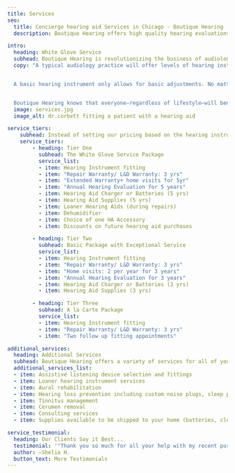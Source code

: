```yaml
---
title: Services
seo:
  title: Concierge hearing aid Services in Chicago - Boutique Hearing
  description: Boutique Hearing offers high quality hearing evaluations, customized, precise hearing aid fittings and service packages that best fits your needs.

intro: 
  heading: White Glove Service
  subhead: Boutique Hearing is revolutionizing the business of audiology. We are re-imaging not only the process of hearing instrument fittings but also restructuring how they are purchased.
  copy: "A typical audiology practice will offer levels of hearing instruments: entry-level, mid-level and high-end. The price you pay is based on the hearing instrument you select. Seems to make sense, right? What if you knew that despite what instrument you selected you are paying for the same follow-up services. Why does this matter?


  A basic hearing instrument only allows for basic adjustments. No matter how many times you go back for adjustments, the sound is going to be the same. A high-end instrument has 20+ frequencies that can be adjusted, several background noise management features and options for additional programs. What this means is the person who purchased a basic hearing instrument spent money on adjustment services they will never use. 


  Boutique Hearing knows that everyone—regardless of lifestyle—will benefit from high-end instruments. Our goal is to not just bring hearing to everyone, but to bring quality hearing to everyone. Because of this, we are restructuring how hearing instrument are priced."
  image: services.jpg
  image_alt: dr.corbett fitting a patient with a hearing aid

service_tiers:
    subhead: Instead of setting our pricing based on the hearing instrument, the price is based on the service tier that best fits your needs. You only pay for the services you require.
    service_tiers:
        - heading: Tier One
          subhead: The White Glove Service Package
          service_list: 
          - item: Hearing Instrument fitting
          - item: "Repair Warranty/ L&D Warranty: 3 yrs"
          - item: "Extended Warranty+ home visits for 5yr"
          - item: "Annual Hearing Evaluation for 5 years"
          - item: Hearing Aid Charger or Batteries (5 yrs)
          - item: Hearing Aid Supplies (5 yrs)
          - item: Loaner Hearing Aids (during repairs)
          - item: Dehumidifier
          - item: Choice of one HA Accessory
          - item: Discounts on future hearing aid purchases

        - heading: Tier Two
          subhead: Basic Package with Exceptional Service
          service_list: 
          - item: Hearing Instrument fitting
          - item: "Repair Warranty/ L&D Warranty: 3 yrs"
          - item: "Home visits: 2 per year for 3 years"
          - item: "Annual Hearing Evaluation for 3 years"
          - item: Hearing Aid Charger or Batteries (3 yrs)
          - item: Hearing Aid Supplies (3 yrs)

        - heading: Tier Three
          subhead: A la Carte Package
          service_list: 
          - item: Hearing Instrument fitting
          - item: "Repair Warranty/ L&D Warranty: 3 yrs"
          - item: "Two follow up fitting appointments"

additional_services:
  heading: Additional Services
  subhead: Boutique Hearing offers a variety of services for all of your hearing needs. Below is a list of our additional services.
  additional_services_list:
  - item: Assistive listening device selection and fittings
  - item: Loaner hearing instrument services
  - item: Aural rehabilitation
  - item: Hearing loss prevention including custom noise plugs, sleep plugs, musician ear plugs, in-ear monitors and swim plugs
  - item: Tinnitus management
  - item: Cerumen removal
  - item: Consulting services
  - item: Supplies available to be shipped to your home (batteries, cleaning tools, wax traps, etc.)

service_testimonial:
  heading: Our Clients Say it Best...
  testimonial: '"Thank you so much for all your help with my recent purchase of new hearing aids. I appreciated your perseverance as we got the new aids to really improve my hearing. It is always a pleasure to work with you."'
  author: —Shelia H.
  button_text: More Testimonials
---
```

